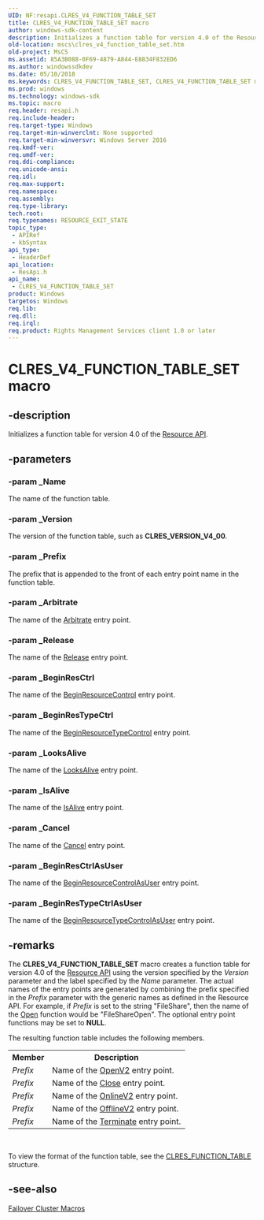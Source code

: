 ```yaml
---
UID: NF:resapi.CLRES_V4_FUNCTION_TABLE_SET
title: CLRES_V4_FUNCTION_TABLE_SET macro
author: windows-sdk-content
description: Initializes a function table for version 4.0 of the Resource API.
old-location: mscs\clres_v4_function_table_set.htm
old-project: MsCS
ms.assetid: 85A3B088-0F69-4879-A844-E8834F832ED6
ms.author: windowssdkdev
ms.date: 05/10/2018
ms.keywords: CLRES_V4_FUNCTION_TABLE_SET, CLRES_V4_FUNCTION_TABLE_SET macro [Failover Cluster], mscs.clres_v4_function_table_set, resapi/CLRES_V4_FUNCTION_TABLE_SET
ms.prod: windows
ms.technology: windows-sdk
ms.topic: macro
req.header: resapi.h
req.include-header: 
req.target-type: Windows
req.target-min-winverclnt: None supported
req.target-min-winversvr: Windows Server 2016
req.kmdf-ver: 
req.umdf-ver: 
req.ddi-compliance: 
req.unicode-ansi: 
req.idl: 
req.max-support: 
req.namespace: 
req.assembly: 
req.type-library: 
tech.root: 
req.typenames: RESOURCE_EXIT_STATE
topic_type:
 - APIRef
 - kbSyntax
api_type:
 - HeaderDef
api_location:
 - ResApi.h
api_name:
 - CLRES_V4_FUNCTION_TABLE_SET
product: Windows
targetos: Windows
req.lib: 
req.dll: 
req.irql: 
req.product: Rights Management Services client 1.0 or later
---
```


# CLRES_V4_FUNCTION_TABLE_SET macro


## -description


Initializes a 
    function table for version 4.0 of the <a href="https://msdn.microsoft.com/764a35dd-a681-4af0-8e2c-281a254a3a30">Resource API</a>.


## -parameters




### -param _Name

The name of the function table.


### -param _Version

The version of the function table, such as <b>CLRES_VERSION_V4_00</b>.


### -param _Prefix

The prefix that is appended to the front of each entry point name in the function table.


### -param _Arbitrate

The name of the <a href="https://msdn.microsoft.com/dc16b785-bbb1-4917-a826-e49445a86c26">Arbitrate</a> entry point.


### -param _Release

The name of the <a href="https://msdn.microsoft.com/9e8e4557-b223-4f8f-9393-67f589181754">Release</a> entry point.


### -param _BeginResCtrl

The name of the <a href="https://msdn.microsoft.com/1B95607F-658A-469D-8935-DF7E537D1509">BeginResourceControl</a> entry point.


### -param _BeginResTypeCtrl

The name of the <a href="https://msdn.microsoft.com/9D5D5ADB-9707-4690-9B91-CC99F68DE2A8">BeginResourceTypeControl</a> entry 
       point.


### -param _LooksAlive

The name of the <a href="https://msdn.microsoft.com/cfc57325-847d-4f59-bee8-6a02b0a2ef32">LooksAlive</a> entry 
       point.


### -param _IsAlive

The name of the <a href="https://msdn.microsoft.com/ff7661af-0a24-4a2e-bb31-c967845a4ff4">IsAlive</a> entry 
       point.


### -param _Cancel

The name of the <a href="https://msdn.microsoft.com/library/windows/hardware/hh406716">Cancel</a> entry 
       point.


### -param _BeginResCtrlAsUser

The name of the <a href="https://msdn.microsoft.com/58F065C6-0AE1-481D-ADA0-CF2907CB45DC">BeginResourceControlAsUser</a> entry point.


### -param _BeginResTypeCtrlAsUser

The name of the <a href="https://msdn.microsoft.com/0A95F509-0B07-4E6C-B200-FCF11A0A95F0">BeginResourceTypeControlAsUser</a> entry 
       point.


## -remarks



The <b>CLRES_V4_FUNCTION_TABLE_SET</b> macro creates a 
     function table for version 4.0 of the 
     <a href="https://msdn.microsoft.com/764a35dd-a681-4af0-8e2c-281a254a3a30">Resource API</a> using the version specified by the 
     <i>Version</i> parameter and the label specified by the <i>Name</i> 
     parameter. The actual names of the entry points are generated by combining the prefix specified in the 
     <i>Prefix</i> parameter with the generic names as defined in the Resource API. For example, if 
     <i>Prefix</i> is set to the string "FileShare", then the name of the 
     <a href="https://msdn.microsoft.com/library/windows/hardware/hh451153">Open</a> function would be "FileShareOpen". The optional entry point functions may be set to <b>NULL</b>.

The resulting function table includes the following members.

<table>
<tr>
<th>Member</th>
<th>Description</th>
</tr>
<tr>
<td>
<i>Prefix</i>

</td>
<td>
Name of the <a href="https://msdn.microsoft.com/EA798D15-9458-4F66-8D0E-13DA383552F7">OpenV2</a> entry point.

</td>
</tr>
<tr>
<td>
<i>Prefix</i>

</td>
<td>
Name of the <a href="https://msdn.microsoft.com/library/windows/hardware/hh451151">Close</a> entry point.

</td>
</tr>
<tr>
<td>
<i>Prefix</i>

</td>
<td>
Name of the <a href="https://msdn.microsoft.com/0462CDFD-6499-4FF8-8B5C-4DC15AC30169">OnlineV2</a> entry point.

</td>
</tr>
<tr>
<td>
<i>Prefix</i>

</td>
<td>
Name of the <a href="https://msdn.microsoft.com/2983B328-08ED-4DA6-8DC2-79D44C710888">OfflineV2</a> entry point.

</td>
</tr>
<tr>
<td>
<i>Prefix</i>

</td>
<td>
Name of the <a href="https://msdn.microsoft.com/b53ab7db-ed17-4386-8a5f-5d0b0d1cb1b3">Terminate</a> entry point.

</td>
</tr>
</table>
 

To view the format of the function table, see the 
     <a href="https://msdn.microsoft.com/fa27076f-393c-415a-9301-91cfe770fb3c">CLRES_FUNCTION_TABLE</a> structure.




## -see-also




<a href="https://msdn.microsoft.com/b8c636d1-ae4d-4a70-bab8-2b161e6ca0a8">Failover Cluster Macros</a>
 

 

